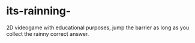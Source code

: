 # its-rainning-
2D videogame with educational purposes, jump the barrier as long as you collect the rainny correct answer.
